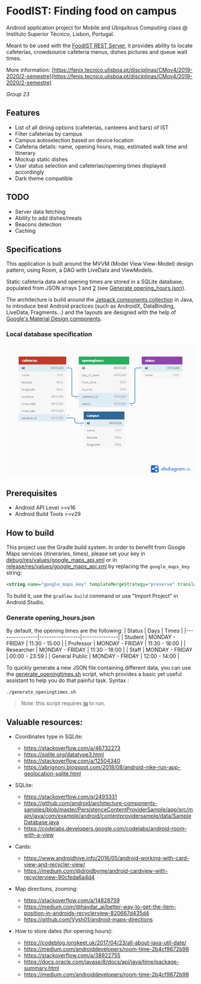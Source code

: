 # FoodIST: Finding food on campus
Android application project for Mobile and Ubiquitous Computing class @ Instituto Superior Técnico, Lisbon, Portugal.

Meant to be used with the [FoodIST REST Server](https://github.com/geckoflume/FoodIST-Server), it provides ability to locate cafeterias, crowdsource cafeteria menus, dishes pictures and queue wait times.

More information: [https://fenix.tecnico.ulisboa.pt/disciplinas/CMov4/2019-2020/2-semestre](https://fenix.tecnico.ulisboa.pt/disciplinas/CMov4/2019-2020/2-semestre)

*Group 23*

## Features

- List of all dining options (cafeterias, canteens and bars) of IST
- Filter cafeterias by campus
- Campus autoselection based on device location
- Cafeteria details: name, opening hours, map, estimated walk time and itinerary
- Mockup static dishes
- User status selection and cafeterias/opening times displayed accordingly
- Dark theme compatible

## TODO

- Server data fetching
- Ability to add dishes/meals
- Beacons detection
- Caching

## Specifications

This application is built around the MVVM (Model View View-Model) design pattern, using Room, a DAO with LiveData and ViewModels.

Static cafeteria data and opening times are stored in a SQLite database, populated from JSON arrays [1](app/src/main/assets/cafeterias.json) and [2](app/src/main/assets/opening_hours.json) (see [Generate opening_hours.json](#generate-opening_hoursjson)).

The architecture is build around the [Jetpack components collection](https://developer.android.com/jetpack) in Java, to introduce best Android practices (such as AndroidX, DataBinding, LiveData, Fragments...) and the layouts are designed with the help of [Google's Material Design components](https://material.io/develop/android/).

### Local database specification

![Database relationship diagram](database.png "Database relationship diagram")

## Prerequisites

- Android API Level >=v16
- Android Build Tools >=v29

## How to build

This project use the Gradle build system.
In order to benefit from Google Maps services (itineraries, times), please set your key in [debug/res/values/google_maps_api.xml](app/src/debug/res/values/google_maps_api.xml) or in [release/res/values/google_maps_api.xml](app/src/release/res/values/google_maps_api.xml) by replacing the `google_maps_key` string:
```xml
<string name="google_maps_key" templateMergeStrategy="preserve" translatable="false">YOUR_KEY_HERE</string>
```
To build it, use the `gradlew build` command or use "Import Project" in Android Studio. 

### Generate opening_hours.json

By default, the opening times are the following:
| Status         | Days            | Times         |
|----------------|-----------------|---------------|
| Student        | MONDAY - FRIDAY | 11:30 - 15:00 |
| Professor      | MONDAY - FRIDAY | 11:30 - 18:00 |
| Researcher     | MONDAY - FRIDAY | 11:30 - 18:00 |
| Staff          | MONDAY - FRIDAY | 00:00 - 23:59 |
| General Public | MONDAY - FRIDAY | 12:00 - 14:00 |

To quickly generate a new JSON file containing different data, you can use the [generate_openingtimes.sh](generate_openingtimes.sh) script, which provides a basic yet useful assistant to help you do that painful task.
Syntax :
```shell script
./generate_openingtimes.sh
```
> Note: this script requires [jq](https://stedolan.github.io/jq/) to run.

## Valuable resources:

- Coordinates type in SQLite:
	- https://stackoverflow.com/a/46732273
	- https://sqlite.org/datatype3.html
	- https://stackoverflow.com/a/12504340
	- https://abrignoni.blogspot.com/2018/08/android-nike-run-app-geolocation-sqlite.html

- SQLite:
	- https://stackoverflow.com/q/2493331
	- https://github.com/android/architecture-components-samples/blob/master/PersistenceContentProviderSample/app/src/main/java/com/example/android/contentprovidersample/data/SampleDatabase.java
	- https://codelabs.developers.google.com/codelabs/android-room-with-a-view

- Cards:
	- https://www.androidhive.info/2016/05/android-working-with-card-view-and-recycler-view/
	- https://medium.com/@droidbyme/android-cardview-with-recyclerview-90cfeda6a4d4

- Map directions, zooming:
	- https://stackoverflow.com/a/14828739
	- https://medium.com/@haydar_ai/better-way-to-get-the-item-position-in-androids-recyclerview-820667d435d4
	- https://github.com/Vysh01/android-maps-directions

- How to store dates (for opening hours):
	- https://codeblog.jonskeet.uk/2017/04/23/all-about-java-util-date/
	- https://medium.com/androiddevelopers/room-time-2b4cf9672b98
	- https://stackoverflow.com/a/38922755
	- https://docs.oracle.com/javase/8/docs/api/java/time/package-summary.html
    - https://medium.com/androiddevelopers/room-time-2b4cf9672b98
